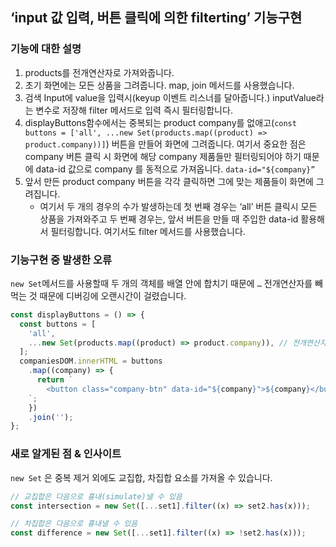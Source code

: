 ## ‘input 값 입력, 버튼 클릭에 의한 filterting’ 기능구현

### 기능에 대한 설명

1. products를 전개연산자로 가져와줍니다.
2. 초기 화면에는 모든 상품을 그려줍니다. map, join 메서드를 사용했습니다.
3. 검색 Input에 value을 입력시(keyup 이벤트 리스너를 달아줍니다.) inputValue라는 변수로 저장해 filter 메서드로 입력 즉시 필터링합니다.
4. displayButtons함수에서는 중복되는 product company를 없애고(`const buttons = ['all', ...new Set(products.map((product) => product.company))]`) 버튼을 만들어 화면에 그려줍니다. 여기서 중요한 점은 company 버튼 클릭 시 화면에 해당 company 제품들만 필터링되어야 하기 때문에 data-id 값으로 company 를 동적으로 가져옵니다. `data-id="${company}”`
5. 앞서 만든 product company 버튼을 각각 클릭하면 그에 맞는 제품들이 화면에 그려집니다.
   - 여기서 두 개의 경우의 수가 발생하는데 첫 번째 경우는 ‘all’ 버튼 클릭시 모든 상품을 가져와주고 두 번째 경우는, 앞서 버튼을 만들 때 주입한 data-id 활용해서 필터링합니다. 여기서도 filter 메서드를 사용했습니다.

### 기능구현 중 발생한 오류

`new Set`메서드를 사용할때 두 개의 객체를 배열 안에 합치기 때문에 `…` 전개연산자를 빼먹는 것 때문에 디버깅에 오랜시간이 걸렸습니다.

```jsx
const displayButtons = () => {
  const buttons = [
    'all',
    ...new Set(products.map((product) => product.company)), // 전개연산자
  ];
  companiesDOM.innerHTML = buttons
    .map((company) => {
      return `
        <button class="company-btn" data-id="${company}">${company}</button>
    `;
    })
    .join('');
};
```

### 새로 알게된 점 & 인사이트

`new Set` 은 중복 제거 외에도 교집합, 차집합 요소를 가져올 수 있습니다.

```jsx
// 교집합은 다음으로 흉내(simulate)낼 수 있음
const intersection = new Set([...set1].filter((x) => set2.has(x)));

// 차집합은 다음으로 흉내낼 수 있음
const difference = new Set([...set1].filter((x) => !set2.has(x)));
```
